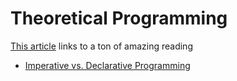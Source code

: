 # Theoretical Programming

[This article](https://auth0.com/blog/glossary-of-modern-javascript-concepts) links to a ton of amazing reading




- [Imperative vs. Declarative Programming](https://tylermcginnis.com/imperative-vs-declarative-programming/)
